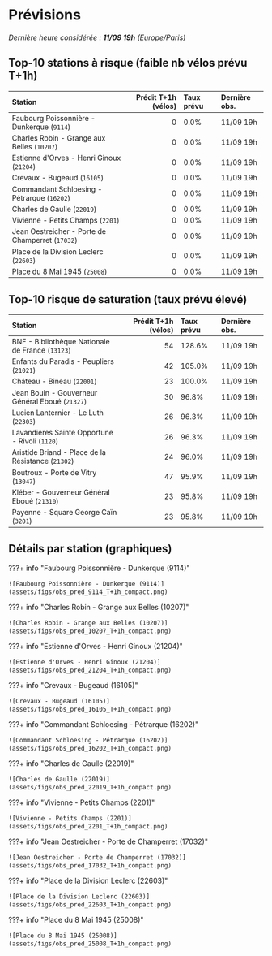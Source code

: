 # Prévisions

*Dernière heure considérée : **11/09 19h** (Europe/Paris)*

## Top-10 stations à risque (faible nb vélos prévu T+1h)

| Station                                          |   Prédit T+1h (vélos) | Taux prévu   | Dernière obs.   |
|:-------------------------------------------------|----------------------:|:-------------|:----------------|
| Faubourg Poissonnière - Dunkerque (`9114`)       |                     0 | 0.0%         | 11/09 19h       |
| Charles Robin - Grange aux Belles (`10207`)      |                     0 | 0.0%         | 11/09 19h       |
| Estienne d'Orves - Henri Ginoux (`21204`)        |                     0 | 0.0%         | 11/09 19h       |
| Crevaux - Bugeaud (`16105`)                      |                     0 | 0.0%         | 11/09 19h       |
| Commandant Schloesing - Pétrarque (`16202`)      |                     0 | 0.0%         | 11/09 19h       |
| Charles de Gaulle (`22019`)                      |                     0 | 0.0%         | 11/09 19h       |
| Vivienne - Petits Champs (`2201`)                |                     0 | 0.0%         | 11/09 19h       |
| Jean Oestreicher - Porte de Champerret (`17032`) |                     0 | 0.0%         | 11/09 19h       |
| Place de la Division Leclerc (`22603`)           |                     0 | 0.0%         | 11/09 19h       |
| Place du 8 Mai 1945 (`25008`)                    |                     0 | 0.0%         | 11/09 19h       |

## Top-10 risque de saturation (taux prévu élevé)

| Station                                            |   Prédit T+1h (vélos) | Taux prévu   | Dernière obs.   |
|:---------------------------------------------------|----------------------:|:-------------|:----------------|
| BNF - Bibliothèque Nationale de France (`13123`)   |                    54 | 128.6%       | 11/09 19h       |
| Enfants du Paradis - Peupliers (`21021`)           |                    42 | 105.0%       | 11/09 19h       |
| Château - Bineau (`22001`)                         |                    23 | 100.0%       | 11/09 19h       |
| Jean Bouin - Gouverneur Général Eboué (`21327`)    |                    30 | 96.8%        | 11/09 19h       |
| Lucien Lanternier - Le Luth (`22303`)              |                    26 | 96.3%        | 11/09 19h       |
| Lavandieres Sainte Opportune - Rivoli (`1120`)     |                    26 | 96.3%        | 11/09 19h       |
| Aristide Briand - Place de la Résistance (`21302`) |                    24 | 96.0%        | 11/09 19h       |
| Boutroux - Porte de Vitry (`13047`)                |                    47 | 95.9%        | 11/09 19h       |
| Kléber - Gouverneur Général Eboué (`21310`)        |                    23 | 95.8%        | 11/09 19h       |
| Payenne - Square George Caïn (`3201`)              |                    23 | 95.8%        | 11/09 19h       |

## Détails par station (graphiques)

???+ info "Faubourg Poissonnière - Dunkerque (9114)"

    ![Faubourg Poissonnière - Dunkerque (9114)](assets/figs/obs_pred_9114_T+1h_compact.png)

???+ info "Charles Robin - Grange aux Belles (10207)"

    ![Charles Robin - Grange aux Belles (10207)](assets/figs/obs_pred_10207_T+1h_compact.png)

???+ info "Estienne d'Orves - Henri Ginoux (21204)"

    ![Estienne d'Orves - Henri Ginoux (21204)](assets/figs/obs_pred_21204_T+1h_compact.png)

???+ info "Crevaux - Bugeaud (16105)"

    ![Crevaux - Bugeaud (16105)](assets/figs/obs_pred_16105_T+1h_compact.png)

???+ info "Commandant Schloesing - Pétrarque (16202)"

    ![Commandant Schloesing - Pétrarque (16202)](assets/figs/obs_pred_16202_T+1h_compact.png)

???+ info "Charles de Gaulle (22019)"

    ![Charles de Gaulle (22019)](assets/figs/obs_pred_22019_T+1h_compact.png)

???+ info "Vivienne - Petits Champs (2201)"

    ![Vivienne - Petits Champs (2201)](assets/figs/obs_pred_2201_T+1h_compact.png)

???+ info "Jean Oestreicher - Porte de Champerret (17032)"

    ![Jean Oestreicher - Porte de Champerret (17032)](assets/figs/obs_pred_17032_T+1h_compact.png)

???+ info "Place de la Division Leclerc (22603)"

    ![Place de la Division Leclerc (22603)](assets/figs/obs_pred_22603_T+1h_compact.png)

???+ info "Place du 8 Mai 1945 (25008)"

    ![Place du 8 Mai 1945 (25008)](assets/figs/obs_pred_25008_T+1h_compact.png)

